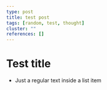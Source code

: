 ```yaml
---
type: post
title: test post
tags: [random, test, thought]
cluster: ""
references: []
---
```


# Test title

- Just a regular text inside a list item
